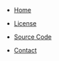 - [Home](/)

- [License](/docs/license.md)

- [Source Code](https://github.com/DardelHMB/dardelhmb.github.io)

- [Contact](/docs/contact.html)

